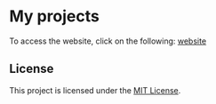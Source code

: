 # My projects

To access the website, click on the following:  [website](https://tariq-sof.github.io/FreshGoodshtmlcss--/)

## License

This project is licensed under the [MIT License](LICENSE).

